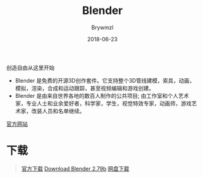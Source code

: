 ﻿---
layout:     post
title:      Blender
date:       2018-06-23
author:     Brywmzl
tags: [Blender]
categories: [三维建模]
---
创造自由从这里开始

<!--more-->

* Blender 是免费的开源3D创作套件。它支持整个3D管线建模，索具，动画，模拟，渲染，合成和运动跟踪，甚至视频编辑和游戏创建。  
* Blender 是由来自世界各地的数百人制作的公共项目; 由工作室和个人艺术家，专业人士和业余爱好者，科学家，学生，视觉特效专家，动画师，游戏艺术家，改装人员和名单继续。  
 
[官方网站](https://www.blender.org)  

# 下载
> [官方下载](https://www.blender.org/download/)
> [Download Blender 2.79b](https://www.blend4web.com/blender/release/Blender2.79/blender-2.79b-windows64.msi)
> [网盘下载](https://pan.baidu.com/s/1gcVyFHHncawj95zCQHhapw)  
